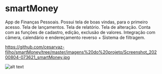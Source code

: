 # smartMoney

App de Finanças Pessoais.
Possui tela de boas vindas, para o primeiro acesso. Tela de lançamentos. Tela de relatório. Tela de alteração.
Conta com as funções de cadastro, edição, exclusão de valores. Integração com câmera, calendário e endereçamento reverso + Sistema de filtragem.

https://github.com/cesarvaz-filho/smartMoney/tree/master/imagens%20do%20projeto/Screenshot_20200804-073621_smartMoney.jpg

![alt text](https://github.com/[cesarvaz-filh]/[smartMoney]/blob/[master]/Screenshot_20200804-073621_smartMoney.jpg?raw=true)
